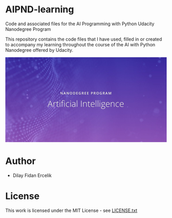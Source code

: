 # AIPND-learning
Code and associated files for the AI Programming with Python Udacity Nanodegree Program

This repository contains the code files that I have used, filled in or created to accompany my learning throughout the course of the AI with Python Nanodegree offered by Udacity.

![](https://github.com/dilayercelik/AIPND-learning/blob/master/AIPND%20logo.jpg)

# Author
- Dilay Fidan Ercelik

# License
This work is licensed under the MIT License - see [LICENSE.txt](https://github.com/dilayercelik/AIPND-learning/blob/master/LICENSE.txt)
